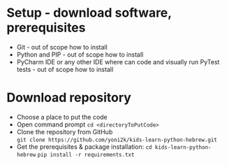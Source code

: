 # Setup - download software, prerequisites 
- Git - out of scope how to install
- Python and PIP - out of scope how to install
- PyCharm IDE or any other IDE where can code and visually run PyTest tests - out of scope how to install

# Download repository
- Choose a place to put the code
- Open command prompt
    `cd <directoryToPutCode>`
- Clone the repository from GitHub  
    `git clone https://github.com/yoni2k/kids-learn-python-hebrew.git`
- Get the prerequisites & package installation:
    `cd kids-learn-python-hebrew`
    `pip install -r requirements.txt`